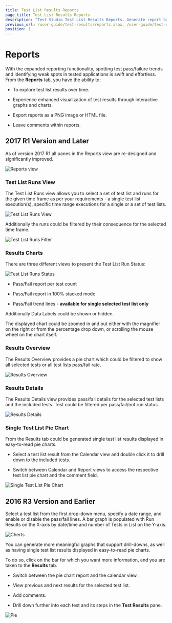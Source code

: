 ```yaml
---
title: Test List Results Reports
page_title: Test List Results Reports
description: "Test Studio Test List Results Reports. Generate report based on the test list results"
previous_url: /user-guide/test-results/reports.aspx, /user-guide/test-results/reports, /getting-started/test-results/reports
position: 1
---
```

# Reports 

With the expanded reporting functionality, spotting test pass/failure trends and identifying weak spots in tested applications is swift and effortless. From the **Reports** tab, you have the ability to:

* To explore test list results over time.

* Experience enhanced visualization of test results through interactive graphs and charts.

* Export reports as a PNG image or HTML file.

* Leave comments within reports.

## 2017 R1 Version and Later

As of version 2017 R1 all panes in the Reports view are re-designed and significantly improved.  

![Reports view][3]

### Test List Runs View

The Test List Runs view allows you to select a set of test list and runs for the given time frame as per your requirements - a single test list execution(s), specific time range executions for a single or a set of test lists. 

![Test List Runs View][4]

Additionally the runs could be filtered by their consequence for the selected time frame. 

![Test List Runs Filter][5]

### Results Charts

There are three different views to present the Test List Run Status: 

![Test List Runs Status][6]

* Pass/Fail report per test count

* Pass/Fail report in 100% stacked mode

* Pass/Fail trend lines - **available for single selected test list only**

Additionally Data Labels could be shown or hidden. 

The displayed chart could be zoomed in and out either with the magnifier on the right or from the percentage drop down, or scrolling the mouse wheel on the chart itself. 

### Results Overview

The Results Overview provides a pie chart which could be filtered to show all selected tests or all test lists pass/fail rate. 

![Results Overview][7]

### Results Details

The Results Details view provides pass/fail details for the selected test lists and the included tests. Test could be filtered per pass/fail/not run status. 

![Results Details][8]

### Single Test List Pie Chart

From the Results tab could be generated single test list results displayed in easy-to-read pie charts. 

* Select a test list result from the Calendar view and double click it to drill down to the included tests. 

* Switch between Calendar and Report views to access the respective test list pie chart and the comment field. 

![Single Test List Pie Chart][9]

## 2016 R3 Version and Earlier

Select a test list from the first drop-down menu, specify a date range, and enable or disable the pass/fail lines. A bar graph is populated with Run Results on the X-axis by date/time and number of Tests in List on the Y-axis.

![Cherts][1]

You can generate more meaningful graphs that support drill-downs, as well as having single test list results displayed in easy-to-read pie charts.

To do so, click on the bar for which you want more information, and you are taken to the **Results** tab.

* Switch between the pie chart report and the calendar view.

* View previous and next results for the selected test list.

* Add comments.

* Drill down further into each test and its steps in the **Test Results** pane.

![Pie][2]

[1]: /img/general-information/test-results/reports/fig1.png
[2]: /img/general-information/test-results/reports/fig2.png
[3]: /img/general-information/test-results/reports/fig1-new.png
[4]: /img/general-information/test-results/reports/fig2-new.png
[5]: /img/general-information/test-results/reports/fig3.png
[6]: /img/general-information/test-results/reports/fig4.png
[7]: /img/general-information/test-results/reports/fig5.png
[8]: /img/general-information/test-results/reports/fig6.png
[9]: /img/general-information/test-results/reports/fig7.png